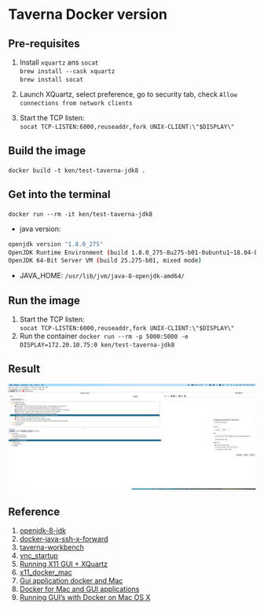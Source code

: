 # Taverna Docker version

## Pre-requisites
1. Install `xquartz` ans `socat`  
`brew install --cask xquartz`  
`brew install socat`

2. Launch XQuartz, select preference, go to security tab, check `Allow connections from network clients`  
3. Start the TCP listen:  
`socat TCP-LISTEN:6000,reuseaddr,fork UNIX-CLIENT:\"$DISPLAY\"`
   

## Build the image  
`docker build -t ken/test-taverna-jdk8 .`

## Get into the terminal
`docker run --rm -it ken/test-taverna-jdk8`  
- java version: 
```bash
openjdk version "1.8.0_275"
OpenJDK Runtime Environment (build 1.8.0_275-8u275-b01-0ubuntu1~18.04-b01)
OpenJDK 64-Bit Server VM (build 25.275-b01, mixed mode)

```
- JAVA_HOME: `/usr/lib/jvm/java-8-openjdk-amd64/`  


## Run the image
1. Start the TCP listen:  
`socat TCP-LISTEN:6000,reuseaddr,fork UNIX-CLIENT:\"$DISPLAY\"`
2. Run the container 
`docker run --rm -p 5000:5000 -e DISPLAY=172.20.10.75:0 ken/test-taverna-jdk8`

## Result
![img.png](screenshot.png)

## Reference
1. [openjdk-8-jdk](https://hub.docker.com/r/picoded/ubuntu-openjdk-8-jdk/dockerfile/)
2. [docker-java-ssh-x-forward](https://github.com/Pozo/docker-java-ssh-x-forward)
3. [taverna-workbench](https://github.com/mohsensoori/taverna-workbench)
4. [vnc_startup](https://github.com/ConSol/docker-headless-vnc-container/blob/master/src/common/scripts/vnc_startup.sh)
5. [Running X11 GUI + XQuartz](https://gist.github.com/dahlia/4e8dc41ff29a86d08790589ca6f66174)
6. [x11_docker_mac](https://gist.github.com/cschiewek/246a244ba23da8b9f0e7b11a68bf3285)
7. [Gui application docker and Mac](https://sourabhbajaj.com/blog/2017/02/07/gui-applications-docker-mac/)
8. [Docker for Mac and GUI applications](https://fredrikaverpil.github.io/2016/07/31/docker-for-mac-and-gui-applications/)
9. [Running GUI’s with Docker on Mac OS X](https://cntnr.io/running-guis-with-docker-on-mac-os-x-a14df6a76efc)